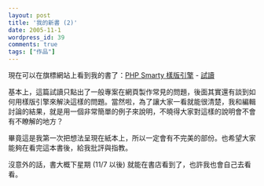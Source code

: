 ```yaml
---
layout: post
title: '我的新書 (2)'
date: 2005-11-1
wordpress_id: 39
comments: true
tags: ["作品"]
---
```


現在可以在旗標網站上看到我的書了：[PHP Smarty 樣版引擎](http://www.flag.com.tw/book/5105.asp?bokno=F5471) - [試讀](http://www.flag.com.tw/book/cento-5105.asp?bokno=F5471&amp;id=63)

基本上，這篇試讀只點出了一般專案在網頁製作常見的問題，後面其實還有談到如何用樣版引擎來解決這樣的問題。當然啦，為了讓大家一看就能很清楚，我和編輯討論的結果，就是用一個非常簡單的例子來說明，不曉得大家對這樣的說明會不會有不瞭解的地方？

畢竟這是我第一次把想法呈現在紙本上，所以一定會有不完美的部份。也希望大家能夠在看完這本書後，給我批評與指教。

沒意外的話，書大概下星期 (11/7 以後) 就能在書店看到了，也許我也會自己去看看。
